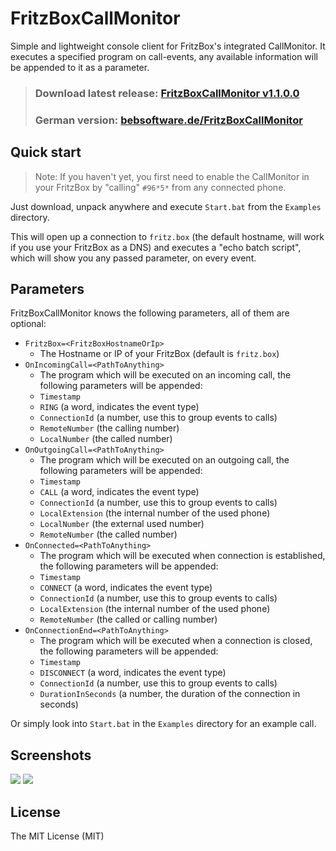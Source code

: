 FritzBoxCallMonitor
===================

Simple and lightweight console client for FritzBox's integrated CallMonitor. It executes a specified program on call-events, any available information will be appended to it as a parameter.

> ### Download latest release: [FritzBoxCallMonitor v1.1.0.0](https://github.com/berrnd/FritzBoxCallMonitor/releases/latest) ###
> ### German version: [bebsoftware.de/FritzBoxCallMonitor](http://bebsoftware.de/fritzboxcallmonitor) ###

## Quick start ##
> Note: If you haven't yet, you first need to enable the CallMonitor in your FritzBox by "calling" `#96*5*` from any connected phone.

Just download, unpack anywhere and execute `Start.bat` from the `Examples` directory.

This will open up a connection to `fritz.box` (the default hostname, will work if you use your FritzBox as a DNS) and executes a "echo batch script", which will show you any passed parameter, on every event.

## Parameters ##
FritzBoxCallMonitor knows the following parameters, all of them are optional:

* `FritzBox=<FritzBoxHostnameOrIp>`
  * The Hostname or IP of your FritzBox (default is `fritz.box`)
* `OnIncomingCall=<PathToAnything>`
  * The program which will be executed on an incoming call, the following parameters will be appended:
  * `Timestamp`
  * `RING` (a word, indicates the event type)
  * `ConnectionId` (a number, use this to group events to calls)
  * `RemoteNumber` (the calling number)
  * `LocalNumber` (the called number)
* `OnOutgoingCall=<PathToAnything>`
  * The program which will be executed on an outgoing call, the following parameters will be appended:
  * `Timestamp`
  * `CALL` (a word, indicates the event type)
  * `ConnectionId` (a number, use this to group events to calls)
  * `LocalExtension` (the internal number of the used phone)
  * `LocalNumber` (the external used number)
  * `RemoteNumber` (the called number)
* `OnConnected=<PathToAnything>`
  * The program which will be executed when connection is established, the following parameters will be appended:
  * `Timestamp`
  * `CONNECT` (a word, indicates the event type)
  * `ConnectionId` (a number, use this to group events to calls)
  * `LocalExtension` (the internal number of the used phone)
  * `RemoteNumber` (the called or calling number)
* `OnConnectionEnd=<PathToAnything>`
  * The program which will be executed when a connection is closed, the following parameters will be appended:
  * `Timestamp`
  * `DISCONNECT` (a word, indicates the event type)
  * `ConnectionId` (a number, use this to group events to calls)
  * `DurationInSeconds` (a number, the duration of the connection in seconds)

Or simply look into `Start.bat` in the `Examples` directory for an example call.

## Screenshots ##
![](http://files.bebcloud.de/public/2013/FritzBoxCallMonitorScreenshotMain.png)
![](http://files.bebcloud.de/public/2013/FritzBoxCallMonitorScreenshotEventExample.png)

## License ##
The MIT License (MIT)